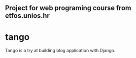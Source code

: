 ## Project for web programing course from etfos.unios.hr

# tango
Tango is a try at building blog application with Django.
